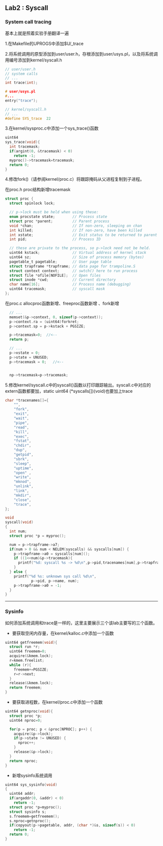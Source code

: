 ## Lab2 : Syscall

### System call tracing

基本上就是照着实验手册翻译一遍

1.在Makefile的UPROGS中添加$U/_trace

2.将系统调用的原型添加到user/user.h，存根添加到user/usys.pl，以及将系统调用编号添加到kernel/syscall.h

```c
// user/user.h
// system calls
// ...
int trace(int);

# user/usys.pl
#...
entry("trace");

// kernel/syscall.h
// ...
#define SYS_trace  22
```

3.在kernel/sysproc.c中添加一个sys_trace()函数

```c
uint64
sys_trace(void){
  int tracemask;
  if(argint(0, &tracemask) < 0)
    return -1;
  myproc()->tracemask=tracemask;
  return 0;
} 
```

4.修改fork()（请参阅kernel/proc.c）将跟踪掩码从父进程复制到子进程。

在proc.h proc结构新增tracemask

```c
struct proc {
  struct spinlock lock;

  // p->lock must be held when using these:
  enum procstate state;        // Process state
  struct proc *parent;         // Parent process
  void *chan;                  // If non-zero, sleeping on chan
  int killed;                  // If non-zero, have been killed
  int xstate;                  // Exit status to be returned to parent's wait
  int pid;                     // Process ID

  // these are private to the process, so p->lock need not be held.
  uint64 kstack;               // Virtual address of kernel stack
  uint64 sz;                   // Size of process memory (bytes)
  pagetable_t pagetable;       // User page table
  struct trapframe *trapframe; // data page for trampoline.S
  struct context context;      // swtch() here to run process
  struct file *ofile[NOFILE];  // Open files
  struct inode *cwd;           // Current directory
  char name[16];               // Process name (debugging)
  uint64 tracemask;            // syscall mask
};
```

在proc.c  allocproc函数新增、freeproc函数新增 、fork新增

```c
  // ...
  memset(&p->context, 0, sizeof(p->context));
  p->context.ra = (uint64)forkret;
  p->context.sp = p->kstack + PGSIZE;

  p->tracemask=0;  //<--
  return p;

  // ...
  p->xstate = 0;
  p->state = UNUSED;
  p->tracemask = 0;   //<--


  np->tracemask=p->tracemask;
```

5.修改kernel/syscall.c中的syscall()函数以打印跟踪输出。syscall.c中对应的extern函数都要加，static uint64 (*syscalls[])(void)也要加上trace

```c
char *tracenames[]={
    "",
    "fork",
    "exit",
    "wait",
    "pipe",
    "read",
    "kill", 
    "exec",    
    "fstat",   
    "chdir",  
    "dup",    
    "getpid", 
    "sbrk",   
    "sleep",  
    "uptime", 
    "open" ,  
    "write",  
    "mknod",  
    "unlink", 
    "link",   
    "mkdir",  
    "close",  
    "trace",  
};

void
syscall(void)
{
  int num;
  struct proc *p = myproc();

  num = p->trapframe->a7;
  if(num > 0 && num < NELEM(syscalls) && syscalls[num]) {
    p->trapframe->a0 = syscalls[num]();
    if ((1<<num)&p->tracemask){
      printf("%d: syscall %s -> %d\n",p->pid,tracenames[num],p->trapframe->a0);
    }
  } else {
    printf("%d %s: unknown sys call %d\n",
            p->pid, p->name, num);
    p->trapframe->a0 = -1;
  }
}
```

---

### Sysinfo

如何添加系统调用和trace是一样的，这里主要展示三个该lab主要写的三个函数。

- 要获取空闲内存量，在kernel/kalloc.c中添加一个函数

```c
uint64 getfreemem(void){
  struct run *r;
  uint64 freemem=0;
  acquire(&kmem.lock);
  r=kmem.freelist;
  while (r){
    freemem+=PGSIZE;
    r=r->next;
  }
  release(&kmem.lock);
  return freemem;
}
```

- 要获取进程数，在kernel/proc.c中添加一个函数

```c
uint64 getnproc(void){
  struct proc *p;
  uint64 nproc=0;

  for(p = proc; p < &proc[NPROC]; p++) {
    acquire(&p->lock);
    if(p->state != UNUSED) {
      nproc++;
    } 
    release(&p->lock);
  }
  return nproc;
}
```

- 新增sysinfo系统调用

```c
uint64 sys_sysinfo(void)
{
  uint64 addr;
  if(argaddr(0, &addr) < 0)
    return -1;
  struct proc *p=myproc();
  struct sysinfo s;
  s.freemem=getfreemem();
  s.nproc=getnproc();
  if(copyout(p->pagetable, addr, (char *)&s, sizeof(s)) < 0)
    return -1;
  return 0;
}
```
